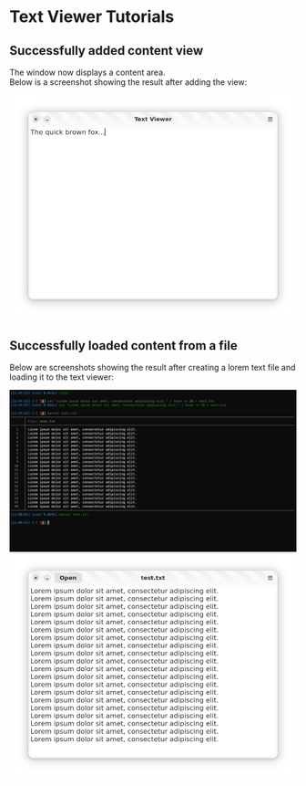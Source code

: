 # Text Viewer Tutorials

## Successfully added content view

The window now displays a content area.  
Below is a screenshot showing the result after adding the view:

![Screenshot of the content view](images/content-view.png)

## Successfully loaded content from a file

Below are screenshots showing the result after creating a lorem text file and loading it to the text viewer:

![Screenshot of the content view](images/create-lorem-file.png)
![Screenshot of the content view](images/load-lorem-file-contents.png)
